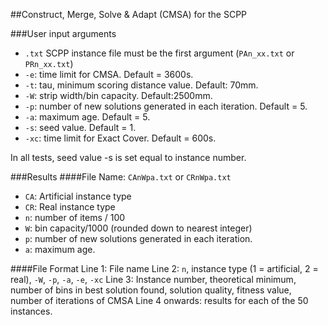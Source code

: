 ##Construct, Merge, Solve & Adapt (CMSA) for the SCPP

###User input arguments
* `.txt` SCPP instance file must be the first argument (`PAn_xx.txt` or `PRn_xx.txt`)
* `-e`: time limit for CMSA. Default = 3600s.
* `-t`: tau, minimum scoring distance value. Default: 70mm.
* `-W`: strip width/bin capacity. Default:2500mm.
* `-p`: number of new solutions generated in each iteration. Default = 5.
* `-a`: maximum age. Default = 5.
* `-s`: seed value. Default = 1.
* `-xc`: time limit for Exact Cover. Default = 600s.

In all tests, seed value -s is set equal to instance number.

###Results
####File Name: `CAnWpa.txt` or `CRnWpa.txt`
* `CA`: Artificial instance type
* `CR`: Real instance type
* `n`: number of items / 100
* `W`: bin capacity/1000 (rounded down to nearest integer)
* `p`: number of new solutions generated in each iteration.
* `a`: maximum age.

####File Format
Line 1: File name
Line 2: `n`, instance type (1 = artificial, 2 = real), `-W`, `-p`, `-a`, `-e`, `-xc`
Line 3: Instance number, theoretical minimum, number of bins in best solution found, solution quality, fitness value, number of iterations of CMSA
Line 4 onwards: results for each of the 50 instances.



